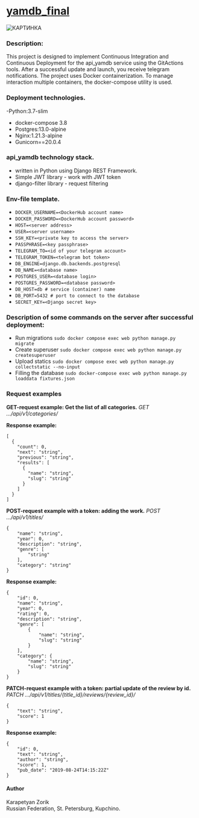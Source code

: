 # [yamdb_final](http://zorik.ddns.net/redoc/)
![КАРТИНКА](https://github.com/Zorik28/yamdb_final/actions/workflows/yamdb_workflow.yml/badge.svg)


### Description:
This project is designed to implement Continuous Integration
and Continuous Deployment for the api_yamdb service using the GitActions tools.
After a successful update and launch, you receive telegram notifications.
The project uses Docker containerization. To manage interaction
multiple containers, the docker-compose utility is used.


### Deployment technologies.
-Python:3.7-slim
- docker-compose 3.8
- Postgres:13.0-alpine
- Nginx:1.21.3-alpine
- Gunicorn==20.0.4


### api_yamdb technology stack.
- written in Python using Django REST Framework.
- Simple JWT library - work with JWT token
- django-filter library - request filtering


### Env-file template.
- ```DOCKER_USERNAME=<DockerHub account name>```
- ```DOCKER_PASSWORD=<DockerHub account password>```
- ```HOST=<server address>```
- ```USER=<server username>```
- ```SSH_KEY=<private key to access the server>```
- ```PASSPHRASE=<key passphrase>```
- ```TELEGRAM_TO=<id of your telegram account>```
- ```TELEGRAM_TOKEN=<telegram bot token>```
- ```DB_ENGINE=django.db.backends.postgresql```
- ```DB_NAME=<database name>```
- ```POSTGRES_USER=<database login>```
- ```POSTGRES_PASSWORD=<database password>```
- ```DB_HOST=db # service (container) name```
- ```DB_PORT=5432 # port to connect to the database```
- ```SECRET_KEY=<Django secret key>```


### Description of some commands on the server after successful deployment:
- Run migrations
```sudo docker compose exec web python manage.py migrate```
- Create superuser
```sudo docker compose exec web python manage.py createsuperuser```
- Upload statics
```sudo docker compose exec web python manage.py collectstatic --no-input```
- Filling the database
```sudo docker-compose exec web python manage.py loaddata fixtures.json```


### Request examples
**GET-request example: Get the list of all categories.**
_GET .../api/v1/categories/_

**Response example:**
```
[
  {
    "count": 0,
    "next": "string",
    "previous": "string",
    "results": [
      {
        "name": "string",
        "slug": "string"
      }
    ]
  }
]
```

**POST-request example with a token: adding the work.**
_POST .../api/v1/titles/_
```
{
    "name": "string",
    "year": 0,
    "description": "string",
    "genre": [
        "string"
    ],
    "category": "string"
}
```
**Response example:**
```
{
    "id": 0,
    "name": "string",
    "year": 0,
    "rating": 0,
    "description": "string",
    "genre": [
        {
            "name": "string",
            "slug": "string"
        }
    ],
    "category": {
        "name": "string",
        "slug": "string"
    }
}
```

**PATCH-request example with a token: partial update of the review by id.**  
_PATCH .../api/v1/titles/{title_id}/reviews/{review_id}/_
```
{
    "text": "string",
    "score": 1
}
```
**Response example:**
```
{
    "id": 0,
    "text": "string",
    "author": "string",
    "score": 1,
    "pub_date": "2019-08-24T14:15:22Z"
}
```


#### Author
Karapetyan Zorik  
Russian Federation, St. Petersburg, Kupchino.